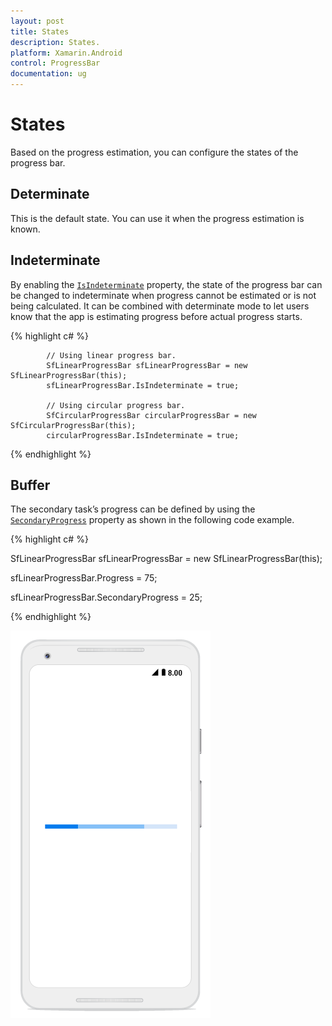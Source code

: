 ```yaml
---
layout: post
title: States
description: States.
platform: Xamarin.Android
control: ProgressBar
documentation: ug
---
```


# States

Based on the progress estimation, you can configure the states of the progress bar.

## Determinate

This is the default state. You can use it when the progress estimation is known.

## Indeterminate

By enabling the [`IsIndeterminate`](https://help.syncfusion.com/cr/cref_files/xamarin-android/sfprogressbar/Syncfusion.SfProgressBar.Android~Syncfusion.Android.ProgressBar.ProgressBarBase~IsIndeterminate.html) property, the state of the progress bar can be changed to indeterminate when progress cannot be estimated or is not being calculated. It can be combined with determinate mode to let users know that the app is estimating progress before actual progress starts.

{% highlight c# %}

            // Using linear progress bar. 
            SfLinearProgressBar sfLinearProgressBar = new SfLinearProgressBar(this);            
            sfLinearProgressBar.IsIndeterminate = true;            

            // Using circular progress bar.
            SfCircularProgressBar circularProgressBar = new SfCircularProgressBar(this);            
            circularProgressBar.IsIndeterminate = true;            

{% endhighlight %} 

## Buffer

The secondary task’s progress can be defined by using the [`SecondaryProgress`](https://help.syncfusion.com/cr/cref_files/xamarin-android/sfprogressbar/Syncfusion.SfProgressBar.Android~Syncfusion.Android.ProgressBar.SfLinearProgressBar~SecondaryProgress.html) property as shown in the following code example.

{% highlight c# %}

 SfLinearProgressBar sfLinearProgressBar = new SfLinearProgressBar(this);

sfLinearProgressBar.Progress = 75;

sfLinearProgressBar.SecondaryProgress = 25;

{% endhighlight %}

![](overview_images/Buffer.png)
